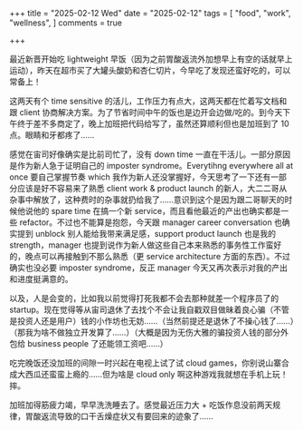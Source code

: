 +++
title = "2025-02-12 Wed"
date = "2025-02-12"
tags = [
    "food",
    "work",
    "wellness",
]
comments = true

+++

最近新晋开始吃 lightweight 早饭（因为之前胃酸返流外加想早上有空的话就早上运动），昨天在超市买了大罐头酸奶和杏仁切片，今早吃了发现还蛮好吃的，可以常备上！

这两天有个 time sensitive 的活儿，工作压力有点大，这两天都在忙着写文档和跟 client 协商解决方案。为了节省时间中午的饭也是边开会边做/吃的。到今天下午终于差不多商定了，晚上加班把代码给写了，虽然还算顺利但也是加班到了 10 点。眼睛和牙都疼了……

感觉在宙司好像确实是比前司忙了，没有 down time 一直在干活儿。一部分原因是作为新人急于证明自己的 imposter syndrome。Everytihng everywhere all at once 要自己掌握节奏 which 我作为新人还没掌握好，今天思考了一下还有一部分应该是好不容易来了熟悉 client work & product launch 的新人，大二二哥从杂事中解放了，这种费时的杂事就扔给我了……意识到这个是因为跟二哥聊天的时候他说他的 spare time 在搞一个新 service，而且看他最近的产出也确实都是一些 refactor。不过也不能算是抱怨，今天跟 manager career conversation 也确实提到 unblock 别人能给我带来满足感，support product launch 也是我的 strength，manager 也提到说作为新人做这些自己本来熟悉的事务性工作蛮好的，晚点可以再接触到不那么熟悉（更 service architecture 方面的东西）。不过确实也没必要 imposter syndrome，反正 manager 今天又再次表示对我的产出和进度挺满意的。

以及，人是会变的，比如我以前觉得打死我都不会去那种就差一个程序员了的 startup。现在觉得等从宙司退休了去找个不会让我自戳双目做昧着良心骗（不管是投资人还是用户）钱的小作坊也无妨……（当然前提还是退休了不操心钱了……）（那我为啥不做独立开发算了……）（大概是因为无伤大雅的骗投资人钱的部分外包给 business people 了还能领工资吧……）

吃完晚饭还没加班的间隙一时兴起在电视上试了试 cloud games，你别说山寨合成大西瓜还蛮蛮上瘾的……但为啥是 cloud only 啊这种游戏我就想在手机上玩！摔。

加班加得筋疲力竭，早早洗洗睡去了。感觉最近压力大 + 吃饭作息没前两天规律，胃酸返流导致的口干舌燥症状又有要回来的迹象了…… 